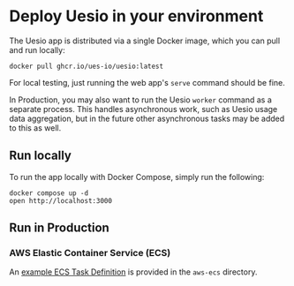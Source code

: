 # Deploy Uesio in your environment

The Uesio app is distributed via a single Docker image, which you can pull and run locally:

```
docker pull ghcr.io/ues-io/uesio:latest
```

For local testing, just running the web app's `serve` command should be fine.

In Production, you may also want to run the Uesio `worker` command as a separate process. This handles asynchronous work, such as Uesio usage data aggregation, but in the future other asynchronous tasks may be added to this as well.

## Run locally

To run the app locally with Docker Compose, simply run the following:

```
docker compose up -d
open http://localhost:3000
```

## Run in Production

### AWS Elastic Container Service (ECS)

An [example ECS Task Definition]([./aws-ecs/taskdefinition-web-app.json]) is provided in the `aws-ecs` directory.
